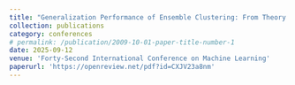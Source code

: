 ```yaml
---
title: "Generalization Performance of Ensemble Clustering: From Theory to Algorithm"
collection: publications
category: conferences
# permalink: /publication/2009-10-01-paper-title-number-1
date: 2025-09-12
venue: 'Forty-Second International Conference on Machine Learning'
paperurl: 'https://openreview.net/pdf?id=CXJV23a8nm'
---
```

